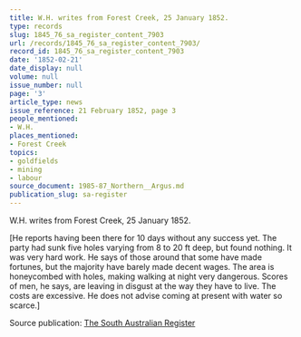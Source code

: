 ```yaml
---
title: W.H. writes from Forest Creek, 25 January 1852.
type: records
slug: 1845_76_sa_register_content_7903
url: /records/1845_76_sa_register_content_7903/
record_id: 1845_76_sa_register_content_7903
date: '1852-02-21'
date_display: null
volume: null
issue_number: null
page: '3'
article_type: news
issue_reference: 21 February 1852, page 3
people_mentioned:
- W.H.
places_mentioned:
- Forest Creek
topics:
- goldfields
- mining
- labour
source_document: 1985-87_Northern__Argus.md
publication_slug: sa-register
---
```


W.H. writes from Forest Creek, 25 January 1852.

[He reports having been there for 10 days without any success yet.  The party had sunk five holes varying from 8 to 20 ft deep, but found nothing.  It was very hard work.  He says of those around that some have made fortunes, but the majority have barely made decent wages.  The area is honeycombed with holes, making walking at night very dangerous.  Scores of men, he says, are leaving in disgust at the way they have to live.  The costs are excessive.  He does not advise coming at present with water so scarce.]

Source publication: [The South Australian Register](/publications/sa-register/)
